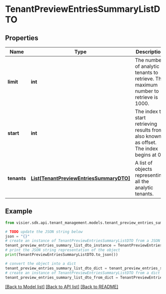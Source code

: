 # TenantPreviewEntriesSummaryListDTO


## Properties

Name | Type | Description | Notes
------------ | ------------- | ------------- | -------------
**limit** | **int** | The number of analytic tenants to retrieve. The maximum number to retrieve is 1000. | [optional] 
**start** | **int** | The index to start retrieving results from, also known as offset. The index begins at 0. | [optional] 
**tenants** | [**List[TenantPreviewEntriesSummaryDTO]**](TenantPreviewEntriesSummaryDTO.md) | A list of objects representing all the analytic tenants. | [optional] 

## Example

```python
from visier.sdk.api.tenant_management.models.tenant_preview_entries_summary_list_dto import TenantPreviewEntriesSummaryListDTO

# TODO update the JSON string below
json = "{}"
# create an instance of TenantPreviewEntriesSummaryListDTO from a JSON string
tenant_preview_entries_summary_list_dto_instance = TenantPreviewEntriesSummaryListDTO.from_json(json)
# print the JSON string representation of the object
print(TenantPreviewEntriesSummaryListDTO.to_json())

# convert the object into a dict
tenant_preview_entries_summary_list_dto_dict = tenant_preview_entries_summary_list_dto_instance.to_dict()
# create an instance of TenantPreviewEntriesSummaryListDTO from a dict
tenant_preview_entries_summary_list_dto_from_dict = TenantPreviewEntriesSummaryListDTO.from_dict(tenant_preview_entries_summary_list_dto_dict)
```
[[Back to Model list]](../README.md#documentation-for-models) [[Back to API list]](../README.md#documentation-for-api-endpoints) [[Back to README]](../README.md)


